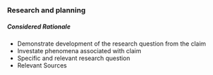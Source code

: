 ### Research and planning
##### Considered Rationale 
- Demonstrate development of the research question from the claim
- Investate phenomena associated with claim
- Specific and relevant research question 
- Relevant Sources

##### 